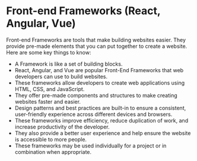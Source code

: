 # Front-end Frameworks (React, Angular, Vue)

Front-end Frameworks are tools that make building websites easier. They provide pre-made elements that you can put together to create a website. Here are some key things to know:
* A Framework is like a set of building blocks.
* React, Angular, and Vue are popular Front-End Frameworks that web developers can use to build websites.
* These frameworks allow developers to create web applications using HTML, CSS, and JavaScript.
* They offer pre-made components and structures to make creating websites faster and easier.
* Design patterns and best practices are built-in to ensure a consistent, user-friendly experience across different devices and browsers.
* These frameworks improve efficiency, reduce duplication of work, and increase productivity of the developer.
* They also provide a better user experience and help ensure the website is accessible to more people.
* These frameworks may be used individually for a project or in combination when appropriate.
